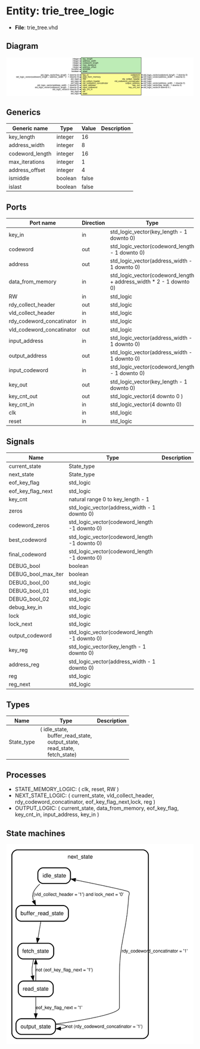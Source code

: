 # Entity: trie_tree_logic 

- **File**: trie_tree.vhd
## Diagram

![Diagram](trie_tree.svg "Diagram")
## Generics

| Generic name    | Type    | Value | Description |
| --------------- | ------- | ----- | ----------- |
| key_length      | integer | 16    |             |
| address_width   | integer | 8     |             |
| codeword_length | integer | 16    |             |
| max_iterations  | integer | 1     |             |
| address_offset  | integer | 4     |             |
| ismiddle        | boolean | false |             |
| islast          | boolean | false |             |
## Ports

| Port name                 | Direction | Type                                                               | Description |
| ------------------------- | --------- | ------------------------------------------------------------------ | ----------- |
| key_in                    | in        | std_logic_vector(key_length - 1 downto  0)                         |             |
| codeword                  | out       | std_logic_vector(codeword_length - 1 downto 0)                     |             |
| address                   | out       | std_logic_vector(address_width - 1 downto 0)                       |             |
| data_from_memory          | in        | std_logic_vector(codeword_length + address_width * 2 - 1 downto 0) |             |
| RW                        | in        | std_logic                                                          |             |
| rdy_collect_header        | out       | std_logic                                                          |             |
| vld_collect_header        | in        | std_logic                                                          |             |
| rdy_codeword_concatinator | in        | std_logic                                                          |             |
| vld_codeword_concatinator | out       | std_logic                                                          |             |
| input_address             | in        | std_logic_vector(address_width - 1 downto 0)                       |             |
| output_address            | out       | std_logic_vector(address_width - 1 downto 0)                       |             |
| input_codeword            | in        | std_logic_vector(codeword_length - 1 downto 0)                     |             |
| key_out                   | out       | std_logic_vector(key_length - 1 downto 0)                          |             |
| key_cnt_out               | out       | std_logic_vector(4 downto 0 )                                      |             |
| key_cnt_in                | in        | std_logic_vector(4 downto 0)                                       |             |
| clk                       | in        | std_logic                                                          |             |
| reset                     | in        | std_logic                                                          |             |
## Signals

| Name                | Type                                          | Description |
| ------------------- | --------------------------------------------- | ----------- |
| current_state       | State_type                                    |             |
| next_state          | State_type                                    |             |
| eof_key_flag        | std_logic                                     |             |
| eof_key_flag_next   | std_logic                                     |             |
| key_cnt             | natural range 0 to key_length - 1             |             |
| zeros               | std_logic_vector(address_width - 1 downto 0)  |             |
| codeword_zeros      | std_logic_vector(codeword_length -1 downto 0) |             |
| best_codeword       | std_logic_vector(codeword_length -1 downto 0) |             |
| final_codeword      | std_logic_vector(codeword_length -1 downto 0) |             |
| DEBUG_bool          | boolean                                       |             |
| DEBUG_bool_max_iter | boolean                                       |             |
| DEBUG_bool_00       | std_logic                                     |             |
| DEBUG_bool_01       | std_logic                                     |             |
| DEBUG_bool_02       | std_logic                                     |             |
| debug_key_in        | std_logic                                     |             |
| lock                | std_logic                                     |             |
| lock_next           | std_logic                                     |             |
| output_codeword     | std_logic_vector(codeword_length -1 downto 0) |             |
| key_reg             | std_logic_vector(key_length - 1 downto 0)     |             |
| address_reg         | std_logic_vector(address_width - 1 downto 0)  |             |
| reg                 | std_logic                                     |             |
| reg_next            | std_logic                                     |             |
## Types

| Name       | Type                                                                                                                                                                                                                    | Description |
| ---------- | ----------------------------------------------------------------------------------------------------------------------------------------------------------------------------------------------------------------------- | ----------- |
| State_type | ( idle_state,<br><span style="padding-left:20px"> buffer_read_state,<br><span style="padding-left:20px"> output_state,<br><span style="padding-left:20px"> read_state,<br><span style="padding-left:20px"> fetch_state) |             |
## Processes
- STATE_MEMORY_LOGIC: ( clk, reset, RW )
- NEXT_STATE_LOGIC: ( current_state, vld_collect_header, rdy_codeword_concatinator, eof_key_flag_next,lock, reg )
- OUTPUT_LOGIC: ( current_state, data_from_memory, eof_key_flag, key_cnt_in, input_address, key_in )
## State machines

![Diagram_state_machine_0]( stm_trie_tree_logic_00.svg "Diagram")